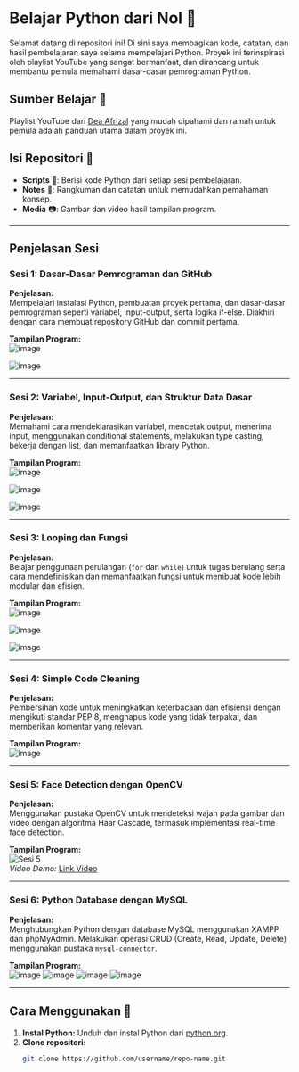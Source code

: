 # **Belajar Python dari Nol 🚀**  

Selamat datang di repositori ini! Di sini saya membagikan kode, catatan, dan hasil pembelajaran saya selama mempelajari Python. Proyek ini terinspirasi oleh playlist YouTube yang sangat bermanfaat, dan dirancang untuk membantu pemula memahami dasar-dasar pemrograman Python.  

## **Sumber Belajar 📘**  
Playlist YouTube dari [Dea Afrizal](#) yang mudah dipahami dan ramah untuk pemula adalah panduan utama dalam proyek ini.  

## **Isi Repositori 📁**  
- **Scripts** 📜: Berisi kode Python dari setiap sesi pembelajaran.  
- **Notes** 📝: Rangkuman dan catatan untuk memudahkan pemahaman konsep.  
- **Media** 📷: Gambar dan video hasil tampilan program.  

---

## **Penjelasan Sesi**  

### **Sesi 1: Dasar-Dasar Pemrograman dan GitHub**  
**Penjelasan:**  
Mempelajari instalasi Python, pembuatan proyek pertama, dan dasar-dasar pemrograman seperti variabel, input-output, serta logika if-else. Diakhiri dengan cara membuat repository GitHub dan commit pertama.  

**Tampilan Program:**  
![image](https://github.com/user-attachments/assets/23271560-b827-4806-befb-8e64cb76c54d)

![image](https://github.com/user-attachments/assets/2715aeac-5968-4a88-938b-5548ad5045c2)


---  

### **Sesi 2: Variabel, Input-Output, dan Struktur Data Dasar**  
**Penjelasan:**  
Memahami cara mendeklarasikan variabel, mencetak output, menerima input, menggunakan conditional statements, melakukan type casting, bekerja dengan list, dan memanfaatkan library Python.  

**Tampilan Program:**  
![image](https://github.com/user-attachments/assets/4fbb6051-2b8d-44e5-b4fc-a817aecccf9f)

![image](https://github.com/user-attachments/assets/1458d263-de2b-41ca-9143-16c1c21360dd)

![image](https://github.com/user-attachments/assets/3c7edaaa-ee22-4dae-8465-095315a39117)





---  

### **Sesi 3: Looping dan Fungsi**  
**Penjelasan:**  
Belajar penggunaan perulangan (`for` dan `while`) untuk tugas berulang serta cara mendefinisikan dan memanfaatkan fungsi untuk membuat kode lebih modular dan efisien.  

**Tampilan Program:**  
![image](https://github.com/user-attachments/assets/9c2922ea-7bd4-402a-ba2e-80a6d73150bc)

![image](https://github.com/user-attachments/assets/4c9677af-ecc1-4ead-a510-51891f67edbb)

![image](https://github.com/user-attachments/assets/ce7cece1-b91c-4ef4-96c6-c639ad038a96)


---  

### **Sesi 4: Simple Code Cleaning**  
**Penjelasan:**  
Pembersihan kode untuk meningkatkan keterbacaan dan efisiensi dengan mengikuti standar PEP 8, menghapus kode yang tidak terpakai, dan memberikan komentar yang relevan.  

**Tampilan Program:**  
![image](https://github.com/user-attachments/assets/0a530a6b-1873-4d0c-b774-5e907d4025e7)


---  

### **Sesi 5: Face Detection dengan OpenCV**  
**Penjelasan:**  
Menggunakan pustaka OpenCV untuk mendeteksi wajah pada gambar dan video dengan algoritma Haar Cascade, termasuk implementasi real-time face detection.  

**Tampilan Program:**  
![Sesi 5](media/sesi5_output.png)  
*Video Demo:* [Link Video](#)  

---  

### **Sesi 6: Python Database dengan MySQL**  
**Penjelasan:**  
Menghubungkan Python dengan database MySQL menggunakan XAMPP dan phpMyAdmin. Melakukan operasi CRUD (Create, Read, Update, Delete) menggunakan pustaka `mysql-connector`.  

**Tampilan Program:**  
![image](https://github.com/user-attachments/assets/9692c2de-ed47-4ebb-8e0d-5bb8a3a46fad)
![image](https://github.com/user-attachments/assets/d46cbf09-4cc8-41fd-ba2d-a0eaa8aba8ae)
![image](https://github.com/user-attachments/assets/abb5bf66-42f7-46b8-9254-10907f9452d0)
![image](https://github.com/user-attachments/assets/6d485624-31ce-455a-86a2-54f391ebe88d)

---

## **Cara Menggunakan 🚀**  
1. **Instal Python:** Unduh dan instal Python dari [python.org](https://www.python.org).  
2. **Clone repositori:**  
   ```bash
   git clone https://github.com/username/repo-name.git
